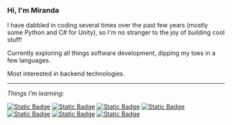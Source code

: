 ### Hi, I'm Miranda

I have dabbled in coding several times over the past few years (mostly some Python and C# for Unity), so I'm no stranger to the joy of building cool stuff!

Currently exploring all things software development, dipping my toes in a few languages.

Most interested in backend technologies.

<hr>

_Things I'm learning:_

<a href="#">![Static Badge](https://img.shields.io/badge/Python-356f9f)</a>
<a href="#">![Static Badge](https://img.shields.io/badge/JavaScript-f2bf26)</a>
<a href="#">![Static Badge](https://img.shields.io/badge/Go-79d4fd)</a>
<a href="#">![Static Badge](https://img.shields.io/badge/SQL-00618b)</a>
<a href="#">![Static Badge](https://img.shields.io/badge/HTML-f2672e)</a>
<a href="#">![Static Badge](https://img.shields.io/badge/CSS-30aadd)</a>
<a href="#">![Static Badge](https://img.shields.io/badge/Git-de4c36)</a>
